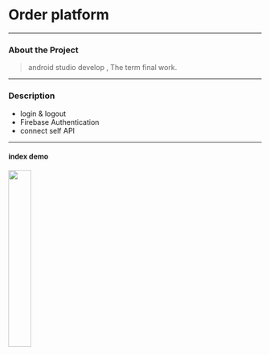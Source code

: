 # Order platform

---

### About the Project

> android studio develop , The term final work.

---

### Description
  - login & logout
  - Firebase Authentication
  - connect self API
    

    
---
#### index demo

<img src=https://upload.cc/i1/2022/01/09/9wEe0W.png width=30% height=30% />
